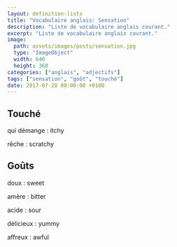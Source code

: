 ```yaml
---
layout: definition-lists
title: "Vocabulaire anglais: Sensation"
description: "Liste de vocabulaire anglais courant."
excerpt: "Liste de vocabulaire anglais courant."
image:
  path: assets/images/posts/sensation.jpg
  type: "ImageObject"
  width: 640
  height: 360
categories: ["anglais", "adjectifs"]
tags: ["sensation", "goût", "touché"]
date: 2017-07-28 00:00:00 +0100
---
```


## Touché

qui démange
: itchy

rêche
: scratchy


## Goûts

doux
: sweet

amère
: bitter

acide
: sour

délicieux
: yummy

affreux
: awful
